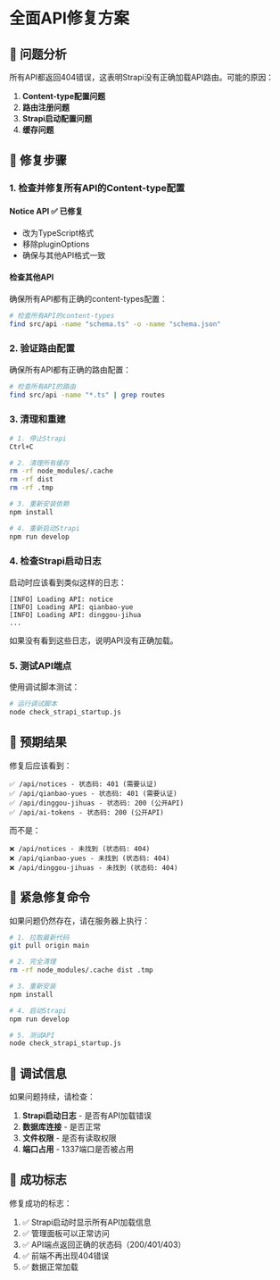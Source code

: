 # 全面API修复方案

## 🐛 问题分析

所有API都返回404错误，这表明Strapi没有正确加载API路由。可能的原因：

1. **Content-type配置问题**
2. **路由注册问题**
3. **Strapi启动配置问题**
4. **缓存问题**

## 🔧 修复步骤

### 1. 检查并修复所有API的Content-type配置

#### **Notice API** ✅ 已修复
- 改为TypeScript格式
- 移除pluginOptions
- 确保与其他API格式一致

#### **检查其他API**
确保所有API都有正确的content-types配置：

```bash
# 检查所有API的content-types
find src/api -name "schema.ts" -o -name "schema.json"
```

### 2. 验证路由配置

确保所有API都有正确的路由配置：

```bash
# 检查所有API的路由
find src/api -name "*.ts" | grep routes
```

### 3. 清理和重建

```bash
# 1. 停止Strapi
Ctrl+C

# 2. 清理所有缓存
rm -rf node_modules/.cache
rm -rf dist
rm -rf .tmp

# 3. 重新安装依赖
npm install

# 4. 重新启动Strapi
npm run develop
```

### 4. 检查Strapi启动日志

启动时应该看到类似这样的日志：
```
[INFO] Loading API: notice
[INFO] Loading API: qianbao-yue
[INFO] Loading API: dinggou-jihua
...
```

如果没有看到这些日志，说明API没有正确加载。

### 5. 测试API端点

使用调试脚本测试：

```bash
# 运行调试脚本
node check_strapi_startup.js
```

## 🎯 预期结果

修复后应该看到：

```
✅ /api/notices - 状态码: 401 (需要认证)
✅ /api/qianbao-yues - 状态码: 401 (需要认证)
✅ /api/dinggou-jihuas - 状态码: 200 (公开API)
✅ /api/ai-tokens - 状态码: 200 (公开API)
```

而不是：

```
❌ /api/notices - 未找到 (状态码: 404)
❌ /api/qianbao-yues - 未找到 (状态码: 404)
❌ /api/dinggou-jihuas - 未找到 (状态码: 404)
```

## 🚨 紧急修复命令

如果问题仍然存在，请在服务器上执行：

```bash
# 1. 拉取最新代码
git pull origin main

# 2. 完全清理
rm -rf node_modules/.cache dist .tmp

# 3. 重新安装
npm install

# 4. 启动Strapi
npm run develop

# 5. 测试API
node check_strapi_startup.js
```

## 📝 调试信息

如果问题持续，请检查：

1. **Strapi启动日志** - 是否有API加载错误
2. **数据库连接** - 是否正常
3. **文件权限** - 是否有读取权限
4. **端口占用** - 1337端口是否被占用

## 🎉 成功标志

修复成功的标志：

1. ✅ Strapi启动时显示所有API加载信息
2. ✅ 管理面板可以正常访问
3. ✅ API端点返回正确的状态码（200/401/403）
4. ✅ 前端不再出现404错误
5. ✅ 数据正常加载 